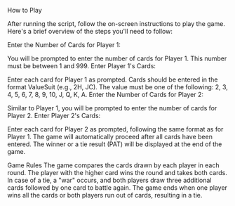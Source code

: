 How to Play

After running the script, follow the on-screen instructions to play the game. Here's a brief overview of the steps you'll need to follow:

Enter the Number of Cards for Player 1:

You will be prompted to enter the number of cards for Player 1. This number must be between 1 and 999.
Enter Player 1's Cards:

Enter each card for Player 1 as prompted. Cards should be entered in the format ValueSuit (e.g., 2H, JC). The value must be one of the following: 2, 3, 4, 5, 6, 7, 8, 9, 10, J, Q, K, A.
Enter the Number of Cards for Player 2:

Similar to Player 1, you will be prompted to enter the number of cards for Player 2.
Enter Player 2's Cards:

Enter each card for Player 2 as prompted, following the same format as for Player 1.
The game will automatically proceed after all cards have been entered. The winner or a tie result (PAT) will be displayed at the end of the game.

Game Rules
The game compares the cards drawn by each player in each round.
The player with the higher card wins the round and takes both cards.
In case of a tie, a "war" occurs, and both players draw three additional cards followed by one card to battle again.
The game ends when one player wins all the cards or both players run out of cards, resulting in a tie.

